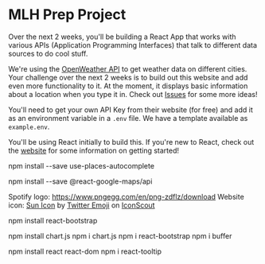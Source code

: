 # MLH Prep Project

Over the next 2 weeks, you'll be building a React App that works with various APIs (Application Programming Interfaces) that talk to different data sources to do cool stuff.

We're using the [OpenWeather API](https://openweathermap.org/current) to get weather data on different cities. Your challenge over the next 2 weeks is to build out this website and add even more functionality to it. At the moment, it displays basic information about a location when you type it in. Check out [Issues](/issues) for some more ideas!

You'll need to get your own API Key from their website (for free) and add it as an environment variable in a `.env` file. We have a template available as `example.env`.

You'll be using React initially to build this. If you're new to React, check out the [website](https://reactjs.org) for some information on getting started! 


npm install --save use-places-autocomplete

npm install --save @react-google-maps/api

Spotify logo:
https://www.pngegg.com/en/png-zdflz/download
Website icon:
<a href="https://iconscout.com/icons/sun" target="_blank">Sun Icon</a> by <a href="https://iconscout.com/contributors/twitter-inc">Twitter Emoji</a> on <a href="https://iconscout.com">IconScout</a>


npm install react-bootstrap

npm install chart.js
npm i chart.js
npm i react-bootstrap
npm i buffer

npm install react react-dom
npm i react-tooltip
